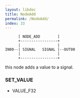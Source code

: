 ```yaml
---
layout: libdoc
title: NodeAdd
permalink: /NodeAdd/
index: 33
---
```


          [ NODE_ADD        ]       
          +-----------------+       
          |                 |       
    IN00--| SIGNAL   SIGNAL |--OUT00
          |                 |       
          +-----------------+       

this node adds a value to a signal.

### SET_VALUE

- VALUE_F32



